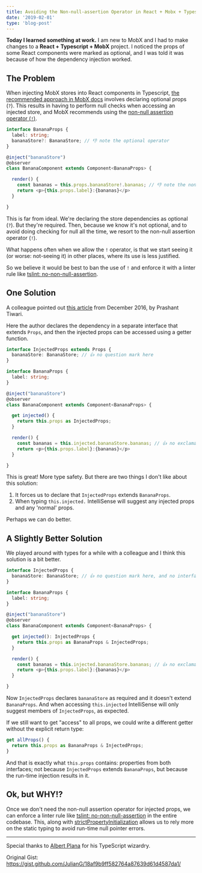 ```yaml
---
title: Avoiding the Non-null-assertion Operator in React + Mobx + Typescript Projects
date: '2019-02-01'
type: 'blog-post'
---
```


**Today I learned something at work.** I am new to MobX and I had to make changes to a **React + Typescript + MobX** project. I noticed the props of some React components were marked as optional, and I was told it was because of how the dependency injection worked.

## The Problem

When injecting MobX stores into React components in Typescript, [the recommended approach in MobX docs](https://github.com/mobxjs/mobx-react#strongly-typing-inject) involves declaring optional props (`?`). This results in having to perform null checks when accessing an injected store, and MobX recommends using the [non-null assertion operator (`!`)](https://www.typescriptlang.org/docs/handbook/release-notes/typescript-2-0.html).

```typescript
interface BananaProps {
  label: string;
  bananaStore?: BananaStore; // 👎 note the optional operator
}

@inject("bananaStore")
@observer
class BananaComponent extends Component<BananaProps> {

  render() {
    const bananas = this.props.bananaStore!.bananas; // 👎 note the non-null assertion operator
    return <p>{this.props.label}:{bananas}</p>
  }

}
```

This is far from ideal. We're declaring the store dependencies as optional (`?`). But they're required. Then, because we know it's not optional, and to avoid doing checking for null all the time, we resort to the non-null assertion operator (`!`).

What happens often when we allow the `!` operator, is that we start seeing it (or worse: not-seeing it) in other places, where its use is less justified.

So we believe it would be best to ban the use of `!` and enforce it with a linter rule like [tslint: no-non-null-assertion](https://palantir.github.io/tslint/rules/no-non-null-assertion/).

## One Solution

A colleague pointed out [this article](https://medium.com/@prashaantt/strongly-typing-injected-react-props-635a6828acaf) from December 2016, by Prashant Tiwari.

Here the author declares the dependency in a separate interface that extends `Props`, and then the injected props can be accessed using a getter function. 

```typescript
interface InjectedProps extends Props {
  bananaStore: BananaStore; // 👍 no question mark here
}

interface BananaProps {
  label: string;
}

@inject("bananaStore")
@observer
class BananaComponent extends Component<BananaProps> {

  get injected() {
    return this.props as InjectedProps;
  }

  render() {
    const bananas = this.injected.bananaStore.bananas; // 👍 no exclamation mark here
    return <p>{this.props.label}:{bananas}</p>
  }

}
```

This is great! More type safety.
But there are two things I don't like about this solution:
1. It forces us to declare that `InjectedProps` extends `BananaProps`.
2. When typing `this.injected.` IntelliSense will suggest any injected props and any 'normal' props.

Perhaps we can do better.

## A Slightly Better Solution

We played around with types for a while with a colleague and I think this solution is a bit better.

```typescript
interface InjectedProps {
  bananaStore: BananaStore; // 👍 no question mark here, and no interface inheritance
}

interface BananaProps {
  label: string;
}

@inject("bananaStore")
@observer
class BananaComponent extends Component<BananaProps> {

  get injected(): InjectedProps {
    return this.props as BananaProps & InjectedProps;
  }

  render() {
    const bananas = this.injected.bananaStore.bananas; // 👍 no exclamation mark here
    return <p>{this.props.label}:{bananas}</p>
  }

}
```
Now `InjectedProps` declares `bananaStore` as required and it doesn't extend `BananaProps`. And when accessing `this.injected` IntelliSense will only suggest members of `InjectedProps`, as expected.

If we still want to get "access" to all props, we could write a different getter without the explicit return type:

```typescript
get allProps() {
  return this.props as BananaProps & InjectedProps;
}
```
And that is exactly what `this.props` contains: properties from both interfaces; not because `InjectedProps` extends `BananaProps`, but because the run-time injection results in it.

## Ok, but WHY!?

Once we don't need the non-null assertion operator for injected props, we can enforce a linter rule like [tslint: no-non-null-assertion](https://palantir.github.io/tslint/rules/no-non-null-assertion/) in the entire codebase. This, along with [strictPropertyInitialization](https://mariusschulz.com/blog/typescript-2-7-strict-property-initialization) allows us to rely more on the static typing to avoid run-time null pointer errors.

----

Special thanks to [Albert Plana](https://github.com/aPlana) for his TypeScript wizardry.

Original Gist: https://gist.github.com/JulianG/18af9b9ff582764a87639d61d4587da1/
